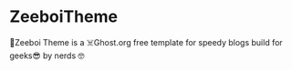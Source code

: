 # ZeeboiTheme
🤗Zeeboi Theme is a ☠️Ghost.org free template for speedy blogs build for geeks😎 by nerds 🤓
